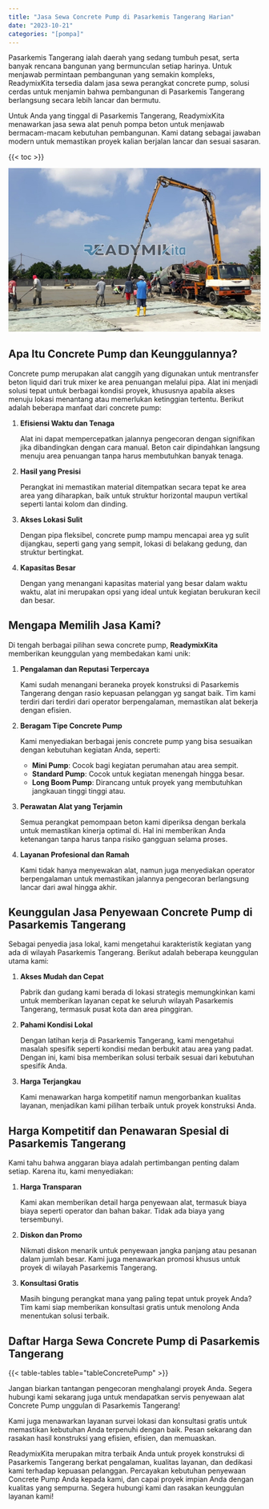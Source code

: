 ```yaml
---
title: "Jasa Sewa Concrete Pump di Pasarkemis Tangerang Harian"
date: "2023-10-21"
categories: "[pompa]"
---
```


Pasarkemis Tangerang ialah daerah yang sedang tumbuh pesat, serta banyak rencana bangunan yang bermunculan setiap harinya. Untuk menjawab permintaan pembangunan yang semakin kompleks, ReadymixKita tersedia dalam jasa sewa perangkat concrete pump, solusi cerdas untuk menjamin bahwa pembangunan di Pasarkemis Tangerang berlangsung secara lebih lancar dan bermutu.

Untuk Anda yang tinggal di Pasarkemis Tangerang, ReadymixKita menawarkan jasa sewa alat penuh pompa beton untuk menjawab bermacam-macam kebutuhan pembangunan. Kami datang sebagai jawaban modern untuk memastikan proyek kalian berjalan lancar dan sesuai sasaran.

{{< toc >}}

![Jasa Sewa Concrete Pump di Pasarkemis Tangerang Harian](/images/pompa/sewa-pompa-12.jpg)

## Apa Itu Concrete Pump dan Keunggulannya?

Concrete pump merupakan alat canggih yang digunakan untuk mentransfer beton liquid dari truk mixer ke area penuangan melalui pipa. Alat ini menjadi solusi tepat untuk berbagai kondisi proyek, khususnya apabila akses menuju lokasi menantang atau memerlukan ketinggian tertentu. Berikut adalah beberapa manfaat dari concrete pump:

1. **Efisiensi Waktu dan Tenaga**

   Alat ini dapat mempercepatkan jalannya pengecoran dengan signifikan jika dibandingkan dengan cara manual. Beton cair dipindahkan langsung menuju area penuangan tanpa harus membutuhkan banyak tenaga.

2. **Hasil yang Presisi**

   Perangkat ini memastikan material ditempatkan secara tepat ke area area yang diharapkan, baik untuk struktur horizontal maupun vertikal seperti lantai kolom dan dinding.

3. **Akses Lokasi Sulit**

   Dengan pipa fleksibel, concrete pump mampu mencapai area yg sulit dijangkau, seperti gang yang sempit, lokasi di belakang gedung, dan struktur bertingkat.

4. **Kapasitas Besar**

   Dengan yang menangani kapasitas material yang besar dalam waktu waktu, alat ini merupakan opsi yang ideal untuk kegiatan berukuran kecil dan besar.

## Mengapa Memilih Jasa Kami?

Di tengah berbagai pilihan sewa concrete pump, **ReadymixKita** memberikan keunggulan yang membedakan kami unik:

1. **Pengalaman dan Reputasi Terpercaya**

   Kami sudah menangani beraneka proyek konstruksi di Pasarkemis Tangerang dengan rasio kepuasan pelanggan yg sangat baik. Tim kami terdiri dari terdiri dari operator berpengalaman, memastikan alat bekerja dengan efisien.

2. **Beragam Tipe Concrete Pump**

   Kami menyediakan berbagai jenis concrete pump yang bisa sesuaikan dengan kebutuhan kegiatan Anda, seperti:
   - **Mini Pump**: Cocok bagi kegiatan perumahan atau area sempit.
   - **Standard Pump**: Cocok untuk kegiatan menengah hingga besar.
   - **Long Boom Pump**: Dirancang untuk proyek yang membutuhkan jangkauan tinggi tinggi atau.

3. **Perawatan Alat yang Terjamin**

   Semua perangkat pemompaan beton kami diperiksa dengan berkala untuk memastikan kinerja optimal di. Hal ini memberikan Anda ketenangan tanpa harus tanpa risiko gangguan selama proses.

4. **Layanan Profesional dan Ramah**

   Kami tidak hanya menyewakan alat, namun juga menyediakan operator berpengalaman untuk memastikan jalannya pengecoran berlangsung lancar dari awal hingga akhir.

## Keunggulan Jasa Penyewaan Concrete Pump di Pasarkemis Tangerang

Sebagai penyedia jasa lokal, kami mengetahui karakteristik kegiatan yang ada di wilayah Pasarkemis Tangerang. Berikut adalah beberapa keunggulan utama kami:

1. **Akses Mudah dan Cepat**

   Pabrik dan gudang kami berada di lokasi strategis memungkinkan kami untuk memberikan layanan cepat ke seluruh wilayah Pasarkemis Tangerang, termasuk pusat kota dan area pinggiran.

2. **Pahami Kondisi Lokal**

   Dengan latihan kerja di Pasarkemis Tangerang, kami mengetahui masalah spesifik seperti kondisi medan berbukit atau area yang padat. Dengan ini, kami bisa memberikan solusi terbaik sesuai dari kebutuhan spesifik Anda.

3. **Harga Terjangkau**

   Kami menawarkan harga kompetitif namun mengorbankan kualitas layanan, menjadikan kami pilihan terbaik untuk proyek konstruksi Anda.

## Harga Kompetitif dan Penawaran Spesial di Pasarkemis Tangerang

Kami tahu bahwa anggaran biaya adalah pertimbangan penting dalam setiap. Karena itu, kami menyediakan:

1. **Harga Transparan**

   Kami akan memberikan detail harga penyewaan alat, termasuk biaya biaya seperti operator dan bahan bakar. Tidak ada biaya yang tersembunyi.

2. **Diskon dan Promo**

   Nikmati diskon menarik untuk penyewaan jangka panjang atau pesanan dalam jumlah besar. Kami juga menawarkan promosi khusus untuk proyek di wilayah Pasarkemis Tangerang.

3. **Konsultasi Gratis**

   Masih bingung perangkat mana yang paling tepat untuk proyek Anda? Tim kami siap memberikan konsultasi gratis untuk menolong Anda menentukan solusi terbaik.

## Daftar Harga Sewa Concrete Pump di Pasarkemis Tangerang

{{< table-tables table="tableConcretePump" >}}

Jangan biarkan tantangan pengecoran menghalangi proyek Anda. Segera hubungi kami sekarang juga untuk mendapatkan servis penyewaan alat Concrete Pump unggulan di Pasarkemis Tangerang!

Kami juga menawarkan layanan survei lokasi dan konsultasi gratis untuk memastikan kebutuhan Anda terpenuhi dengan baik. Pesan sekarang dan rasakan hasil konstruksi yang efisien, efisien, dan memuaskan.

ReadymixKita merupakan mitra terbaik Anda untuk proyek konstruksi di Pasarkemis Tangerang berkat pengalaman, kualitas layanan, dan dedikasi kami terhadap kepuasan pelanggan. Percayakan kebutuhan penyewaan Concrete Pump Anda kepada kami, dan capai proyek impian Anda dengan kualitas yang sempurna. Segera hubungi kami dan rasakan keunggulan layanan kami!